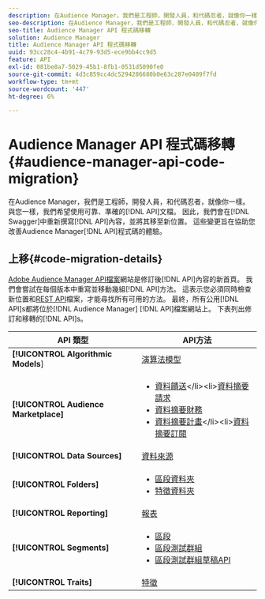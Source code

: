 ```yaml
---
description: 在Audience Manager，我們是工程師，開發人員，和代碼忍者，就像你一樣。 和您一樣，我們希望能使用可靠且精確的API檔案。 因此，我們會在Swagger中重新撰寫API內容，並將其移至新位置。 這些變更的設計目的，是為了協助您改善Audience ManagerAPI程式碼的使用體驗。
seo-description: 在Audience Manager，我們是工程師，開發人員，和代碼忍者，就像你一樣。 和您一樣，我們希望能使用可靠且精確的API檔案。 因此，我們會在Swagger中重新撰寫API內容，並將其移至新位置。 這些變更的設計目的，是為了協助您改善Audience ManagerAPI程式碼的使用體驗。
seo-title: Audience Manager API 程式碼移轉
solution: Audience Manager
title: Audience Manager API 程式碼移轉
uuid: 93cc28c4-4b91-4c79-93d5-ece9bb4cc9d5
feature: API
exl-id: 081be8a7-5029-45b1-8fb1-0531d5090fe0
source-git-commit: 4d3c859cc4dc5294286680b0e63c287e0409f7fd
workflow-type: tm+mt
source-wordcount: '447'
ht-degree: 6%

---
```


# Audience Manager API 程式碼移轉 {#audience-manager-api-code-migration}

在Audience Manager，我們是工程師，開發人員，和代碼忍者，就像你一樣。 與您一樣，我們希望使用可靠、準確的[!DNL API]文檔。 因此，我們會在[!DNL Swagger]中重新撰寫[!DNL API]內容，並將其移至新位置。 這些變更旨在協助您改善Audience Manager[!DNL API]程式碼的體驗。

## 上移{#code-migration-details}

<!-- api-swagger-migration.xml -->

[Adobe Audience Manager API檔案](https://bank.demdex.com/portal/swagger/index.html)網站是修訂後[!DNL API]內容的新首頁。 我們會嘗試在每個版本中重寫並移動幾組[!DNL API]方法。 這表示您必須同時檢查新位置和[REST API](../api/rest-api-main/rest-api-main.md)檔案，才能尋找所有可用的方法。 最終，所有公用[!DNL API]s都將位於[!DNL Audience Manager] [!DNL API]檔案網站上。 下表列出修訂和移轉的[!DNL API]s。

<!--

<table id="table_CD3C244CB02C48C898745FB982EC828C"> 
 <thead> 
  <tr> 
   <th colname="col1" class="entry"> API Type </th> 
   <th colname="col2" class="entry"> API Methods </th> 
  </tr> 
 </thead>
 <tbody>
 <tr> 
   <td colname="col1"> <p> <b>Algorithmic Models</b> </p> </td> 
   <td colname="col2"> <p> <a href="https://bank.demdex.com/portal/swagger/index.html#/Algorithmic_Models_API" format="https" scope="external"> Algorithmic Models</a> </p> </td> 
  </tr> 
  <tr> 
   <td colname="col1"> <p> <b>Audience Marketplace</b> </p> </td> 
   <td colname="col2"> <p> 
     <ul id="ul_4CFB3FAAC0B04E5AADD80E7D7FAF2722"> 
      <li id="li_50EE5F6B2278480E9FEA04AD51664F9D"> <a href="https://bank.demdex.com/portal/swagger/index.html#!/?f=Data_Feed_API" format="https" scope="external"> Data Feeds</a> </li> 
      <li id="li_5D372E3819014AB78C12048A9A2DC89F"> <a href="https://bank.demdex.com/portal/swagger/index.html#!/Data_Feed_Request_API/" format="https" scope="external"> Data Feed Request</a> </li> 
      <li id="li_0582688D08C346C68B81D86A5C46E053"> <a href="https://bank.demdex.com/portal/swagger/index.html#!/?f=Data_Feed_Finance_API" format="https" scope="external"> Data Feed Finance</a> </li> 
      <li id="li_C1C1CB42D6A74803B4672F6EE2D2D08C"> <a href="https://bank.demdex.com/portal/swagger/index.html#!/?f=Data_Feed_Plans_API" format="https" scope="external"> Data Feed Plans</a> </li> 
      <li id="li_D8F9D791D0824287B9D0B0585E3106AB"> <a href="https://bank.demdex.com/portal/swagger/index.html#!/Data_Feed_Subscription_API" format="https" scope="external"> Data Feed Subscriptions</a> </li> 
     </ul> </p> </td> 
  </tr> 
  <tr> 
   <td colname="col1"> <p> <b>Data Source</b> </p> </td> 
   <td colname="col2"> <p> <a href="https://bank.demdex.com/portal/swagger/index.html#!/Data_Source_API" format="https" scope="external"> Data Sources</a> </p> </td> 
  </tr> 
   <td colname="col1"> <p> <b>Derived Signals</b> </p> </td> 
   <td colname="col2"> <p> <a href="https://bank.demdex.com/portal/swagger/index.html#/Derived_Signals_API" format="https" scope="external"> Derived Signals</a> </p> </td> 
  </tr>   
  <tr> 
   <td colname="col1"> <p> <b>Folders</b> </p> </td> 
   <td colname="col2"> <p> 
     <ul id="ul_FD05673B372141F3B0EF2C79A338F744"> 
      <li id="li_5D16FCAF6F0E411694A1CFBE9571BDAC"> <a href="https://bank.demdex.com/portal/swagger/index.html#!/Segment_Folder_API" format="https" scope="external"> Segment Folders</a> </li> 
      <li id="li_5DC088C0F8CA4FC193248366C8400030"> <a href="https://bank.demdex.com/portal/swagger/index.html#!/Trait_Folder_API" scope="external" format="https"> Trait Folders</a> </li> 
     </ul> </p> </td> 
  </tr> 
  <tr> 
   <td colname="col1"> <p> <b>Reporting</b> </p> </td> 
   <td colname="col2"> <p> <a href="https://bank.demdex.com/portal/swagger/index.html#!/Reporting_API" format="https" scope="external"> Reporting</a> </p> </td> 
  </tr> 
  <tr> 
   <td colname="col1"> <p> <b>Segments</b> </p> </td> 
   <td colname="col2"> <p> 
     <ul id="ul_098B0655653D4846B70349A35A055C19"> 
      <li id="li_41A3003BF41147969BC88D4F12A5C1BB"> <a href="https://bank.demdex.com/portal/swagger/index.html#!/Segments_API" format="https" scope="external"> Segments</a> </li> 
      <li id="li_22A858D377634D88AE58BE2CE924169C"> <a href="https://bank.demdex.com/portal/swagger/index.html#!/Segment_Test_Group_API/" format="https" scope="external"> Segment Test Groups</a> </li> 
      <li id="li_2B505A1B43CF4B29A0336106C321E7FD"> <a href="https://bank.demdex.com/portal/swagger/index.html#!/Segment_Test_Group_Draft_API/" format="https" scope="external"> Segment Test Group Draft API</a> </li> 
     </ul> </p> </td> 
  </tr> 
  <tr> 
   <td colname="col1"> <p> <b>Traits</b> </p> </td> 
   <td colname="col2"> <p> <a href="https://bank.demdex.com/portal/swagger/index.html#!/Traits_API" format="https" scope="external"> Traits</a> </p> </td> 
  </tr>
 </tbody>
</table>

-->


| API 類型 | API方法 |
---------|----------
| **[!UICONTROL Algorithmic Models**] | [演算法模型](https://bank.demdex.com/portal/swagger/index.html#/Algorithmic_Models_API) |
| **[!UICONTROL Audience Marketplace]** | <ul><li>[資料饋送](https://bank.demdex.com/portal/swagger/index.html#/Audience%20Marketplace%20Buyer%20API/get_available_data_feeds_)</li><li>[資料摘要請求](https://bank.demdex.com/portal/swagger/index.html#/Audience%20Marketplace%20Buyer%20API/post_available_data_feeds__dataSourceId__requests)</li><li>[資料摘要財務](https://bank.demdex.com/portal/swagger/index.html#/Audience%20Marketplace%20Finance%20API/get_data_feeds_billing_report)</li><li>[資料摘要計畫](https://bank.demdex.com/portal/swagger/index.html#/Audience%20Marketplace%20Seller%20API/get_data_feeds__dataSourceId__plans_)</li><li>[資料摘要訂閱](https://bank.demdex.com/portal/swagger/index.html#/Audience%20Marketplace%20Seller%20API/get_data_feeds__dataSourceId__subscriptions)</li></ul> |
| **[!UICONTROL Data Sources]** | [資料來源 ](https://bank.demdex.com/portal/swagger/index.html#/Data_Source_API) |
| **[!UICONTROL Folders]** | <ul><li>[區段資料夾](https://bank.demdex.com/portal/swagger/index.html#/Segment_Folder_API)</li><li>[特徵資料夾](https://bank.demdex.com/portal/swagger/index.html#/Trait%20Folder%20API)</li></ul> |
| **[!UICONTROL Reporting]** | [報表](https://bank.demdex.com/portal/swagger/index.html#/Reporting%20API) |
| **[!UICONTROL Segments]** | <ul><li>[區段](https://bank.demdex.com/portal/swagger/index.html#/Segments%20API)</li><li>[區段測試群組](https://bank.demdex.com/portal/swagger/index.html#/Segment%20Test%20Group%20API)</li><li>[區段測試群組草稿API](https://bank.demdex.com/portal/swagger/index.html#/Segment%20Test%20Group%20API/post_segment_test_groups_drafts)</li></ul> |
| **[!UICONTROL Traits]** | [特徵](https://bank.demdex.com/portal/swagger/index.html#/Traits%20API) |

